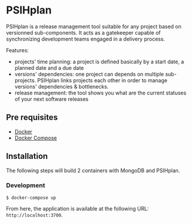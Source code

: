 # PSIHplan

PSIHplan is a release management tool suitable for any project based on versionned sub-components. It acts as a gatekeeper capable of synchronizing development teams engaged in a delivery process. 

Features:
* projects' time planning: a project is defined basically by a start date, a planned date and a due date
* versions' dependencies: one project can depends on multiple sub-projects. PSIHplan links projects each other in order to manage versions' dependencies & bottlenecks.
* release management: the tool shows you what are the current statuses of your next software releases

## Pre requisites

* [Docker](https://docs.docker.com)
* [Docker Compose](https://docs.docker.com/compose/)

## Installation

The following steps will build 2 containers with MongoDB and PSIHplan.

### Development

```shell
$ docker-compose up
```

From here, the application is available at the following URL: `http://localhost:3700`.
